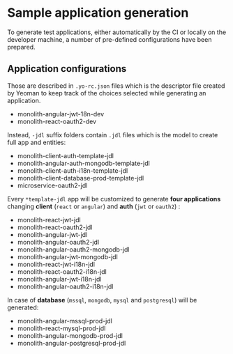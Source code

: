 # Sample application generation

To generate test applications, either automatically by the CI or locally on the developer machine, a number of pre-defined configurations have been prepared.

## Application configurations

Those are described in `.yo-rc.json` files which is the descriptor file created by Yeoman to keep track of the choices selected while generating an application.

-   monolith-angular-jwt-18n-dev
-   monolith-react-oauth2-dev

Instead, `-jdl` suffix folders contain `.jdl` files which is the model to create full app and entities:

-   monolith-client-auth-template-jdl
-   monolith-angular-auth-mongodb-template-jdl
-   monolith-client-auth-i18n-template-jdl
-   monolith-client-database-prod-template-jdl
-   microservice-oauth2-jdl

Every `*template-jdl` app will be customized to generate **four applications** changing **client** (`react` or `angular`) and **auth** (`jwt` or `oauth2`) :

-   monolith-react-jwt-jdl
-   monolith-react-oauth2-jdl
-   monolith-angular-jwt-jdl
-   monolith-angular-oauth2-jdl
-   monolith-angular-oauth2-mongodb-jdl
-   monolith-angular-jwt-mongodb-jdl
-   monolith-react-jwt-i18n-jdl
-   monolith-react-oauth2-i18n-jdl
-   monolith-angular-jwt-i18n-jdl
-   monolith-angular-oauth2-i18n-jdl

In case of **database** (`mssql`, `mongodb`, `mysql` and `postgresql`) will be generated:

-   monolith-angular-mssql-prod-jdl
-   monolith-react-mysql-prod-jdl
-   monolith-angular-mongodb-prod-jdl
-   monolith-angular-postgresql-prod-jdl
